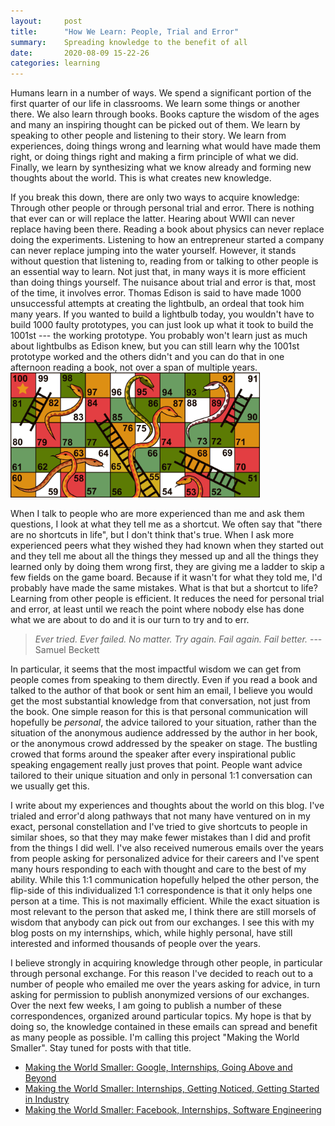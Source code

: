```yaml
---
layout:		post
title:		"How We Learn: People, Trial and Error"
summary:	Spreading knowledge to the benefit of all
date:		2020-08-09 15-22-26
categories:	learning
---
```


Humans learn in a number of ways. We spend a significant portion of the first quarter of our life in classrooms. We learn some things or another there. We also learn through books. Books capture the wisdom of the ages and many an inspiring thought can be picked out of them. We learn by speaking to other people and listening to their story. We learn from experiences, doing things wrong and learning what would have made them right, or doing things right and making a firm principle of what we did. Finally, we learn by synthesizing what we know already and forming new thoughts about the world. This is what creates new knowledge.

If you break this down, there are only two ways to acquire knowledge: Through other people or through personal trial and error. There is nothing that ever can or will replace the latter. Hearing about WWII can never replace having been there. Reading a book about physics can never replace doing the experiments. Listening to how an entrepreneur started a company can never replace jumping into the water yourself. However, it stands without question that listening to, reading from or talking to other people is an essential way to learn. Not just that, in many ways it is more efficient than doing things yourself. The nuisance about trial and error is that, most of the time, it involves error. Thomas Edison is said to have made 1000 unsuccessful attempts at creating the lightbulb, an ordeal that took him many years. If you wanted to build a lightbulb today, you wouldn't have to build 1000 faulty prototypes, you can just look up what it took to build the 1001st --- the working prototype. You probably won't learn just as much about lightbulbs as Edison knew, but you can still learn why the 1001st prototype worked and the others didn't and you can do that in one afternoon reading a book, not over a span of multiple years.
<img src="/images/mws/snakes.jpg" style="height: 200px"/>

When I talk to people who are more experienced than me and ask them questions, I look at what they tell me as a shortcut. We often say that "there are no shortcuts in life", but I don't think that's true. When I ask more experienced peers what they wished they had known when they started out and they tell me about all the things they messed up and all the things they learned only by doing them wrong first, they are giving me a ladder to skip a few fields on the game board. Because if it wasn't for what they told me, I'd probably have made the same mistakes. What is that but a shortcut to life? Learning from other people is efficient. It reduces the need for personal trial and error, at least until we reach the point where nobody else has done what we are about to do and it is our turn to try and to err.

> *Ever tried. Ever failed. No matter. Try again. Fail again. Fail better.* --- Samuel Beckett

In particular, it seems that the most impactful wisdom we can get from people comes from speaking to them directly. Even if you read a book and talked to the author of that book or sent him an email, I believe you would get the most substantial knowledge from that conversation, not just from the book. One simple reason for this is that personal communication will hopefully be *personal*, the advice tailored to your situation, rather than the situation of the anonymous audience addressed by the author in her book, or the anonymous crowd addressed by the speaker on stage. The bustling crowed that forms around the speaker after every inspirational public speaking engagement really just proves that point. People want advice tailored to their unique situation and only in personal 1:1 conversation can we usually get this.

I write about my experiences and thoughts about the world on this blog. I've trialed and error'd along pathways that not many have ventured on in my exact, personal constellation and I've tried to give shortcuts to people in similar shoes, so that they may make fewer mistakes than I did and profit from the things I did well. I've also received numerous emails over the years from people asking for personalized advice for their careers and I've spent many hours responding to each with thought and care to the best of my ability. While this 1:1 communication hopefully helped the other person, the flip-side of this individualized 1:1 correspondence is that it only helps one person at a time. This is not maximally efficient. While the exact situation is most relevant to the person that asked me, I think there are still morsels of wisdom that anybody can pick out from our exchanges. I see this with my blog posts on my internships, which, while highly personal, have still interested and informed thousands of people over the years.

I believe strongly in acquiring knowledge through other people, in particular through personal exchange. For this reason I've decided to reach out to a number of people who emailed me over the years asking for advice, in turn asking for permission to publish anonymized versions of our exchanges. Over the next few weeks, I am going to publish a number of these correspondences, organized around particular topics. My hope is that by doing so, the knowledge contained in these emails can spread and benefit as many people as possible. I'm calling this project "Making the World Smaller". Stay tuned for posts with that title.

* [Making the World Smaller: Google, Internships, Going Above and Beyond](http://www.goldsborough.me/mws/2020/08/09/16-03-10-making_the_world_smaller-_google,_internships,_going_above_and_beyond/)
* [Making the World Smaller: Internships, Getting Noticed, Getting Started in Industry](http://www.goldsborough.me/mws/2020/08/09/16-09-58-making_the_world_smaller-_internships,_getting_noticed,_getting_started_in_industry/)
* [Making the World Smaller: Facebook, Internships, Software Engineering](http://www.goldsborough.me/mws/2020/08/09/16-11-50-making_the_world_smaller-_facebook,_internships,_software_engineering/)
